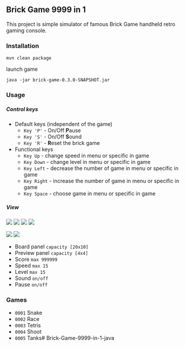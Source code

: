 ## Brick Game 9999 in 1 

This project is simple simulator of famous Brick Game handheld retro gaming console. 

### Installation

`mvn clean package`

launch game

`java -jar brick-game-0.3.0-SNAPSHOT.jar`

### Usage

##### Control keys

- Default keys (independent of the game) 
    - `Key 'P'` - On/Off **P**ause
    - `Key 'S'` - On/Off **S**ound
    - `Key 'R'` - **R**eset the brick game
- Functional keys
    - `Key Up` - change speed in menu or specific in game
    - `Key Down` - change level in menu or specific in game
    - `Key Left` - decrease the number of game in menu or specific in game
    - `Key Right` - increase the number of game in menu or specific in game
    - `Key Space` - choose game in menu or specific in game

##### View

![](https://raw.githubusercontent.com/vitalibo/Brick-Game-9999-in-1/assets/docs/img/sR35V1.gif) ![](https://raw.githubusercontent.com/vitalibo/Brick-Game-9999-in-1/assets/docs/img/IFREtC.gif) ![](https://raw.githubusercontent.com/vitalibo/Brick-Game-9999-in-1/assets/docs/img/bUdlw7.gif) ![](https://raw.githubusercontent.com/vitalibo/Brick-Game-9999-in-1/assets/docs/img/x82Vbe.gif)

![](https://raw.githubusercontent.com/vitalibo/Brick-Game-9999-in-1/assets/docs/img/AwX9jY.gif) ![](https://raw.githubusercontent.com/vitalibo/Brick-Game-9999-in-1/assets/docs/img/ar3crF.gif) 

- Board panel `capacity [20x10]`
- Preview panel `capacity [4x4]`
- Score `max 999999`
- Speed `max 15`
- Level `max 15`
- Sound `on/off`
- Pause `on/off`

### Games
- `0001` Snake
- `0002` Race
- `0003` Tetris
- `0004` Shoot
- `0005` Tanks# Brick-Game-9999-in-1-java
